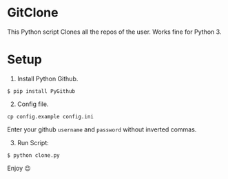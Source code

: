 # GitClone
This Python script Clones all the repos of the user. Works fine for Python 3.

# Setup
1. Install Python Github.

 `$ pip install PyGithub`

2. Config file.

 `cp config.example config.ini`
 
 Enter your github `username` and `password` without inverted commas.

3. Run Script:

 `$ python clone.py`

Enjoy :wink: